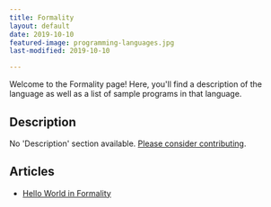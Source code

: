 ```yaml
---
title: Formality
layout: default
date: 2019-10-10
featured-image: programming-languages.jpg
last-modified: 2019-10-10

---
```


Welcome to the Formality page! Here, you'll find a description of the language as well as a list of sample programs in that language.

## Description

No 'Description' section available. [Please consider contributing](https://github.com/TheRenegadeCoder/sample-programs-website).

## Articles

- [Hello World in Formality](https://sampleprograms.io/projects/hello-world/formality)